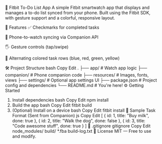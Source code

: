 📱 Fitbit To-Do List App
A simple Fitbit smartwatch app that displays and manages a to-do list synced from your phone. Built using the Fitbit SDK, with gesture support and a colorful, responsive layout.

🚀 Features
✅ Checkmarks for completed tasks

📱 Phone-to-watch syncing via Companion API

🖐️ Gesture controls (tap/swipe)

🎨 Alternating colored task rows (blue, red, green, yellow)

🛠 Project Structure
bash
Copy
Edit
.
├── app/             # Watch app logic
├── companion/       # Phone companion code
├── resources/       # Images, fonts, views
├── settings/        # Optional app settings UI
├── package.json     # Project config and dependencies
└── README.md        # You're here!
⚙️ Getting Started
1. Install dependencies
bash
Copy
Edit
npm install
2. Build the app
bash
Copy
Edit
fitbit build
3. (Optional) Install on a device
bash
Copy
Edit
fitbit install
🧾 Sample Task Format (Sent from Companion)
js
Copy
Edit
[
  { id: 1, title: "Buy milk", done: true },
  { id: 2, title: "Walk the dog", done: false },
  { id: 3, title: "Code awesome stuff", done: true }
]
🧼 .gitignore
gitignore
Copy
Edit
node_modules/
build/
*.fba
build-log.txt
📜 License
MIT — Free to use and modify.

